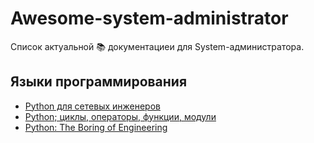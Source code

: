 # Awesome-system-administrator

Список актуальной 📚 документациеи для System-администратора.



## Языки программирования

- [Python для сетевых инженеров](https://pyneng.readthedocs.io/ru/latest/index.html)
- [Python; циклы, операторы, функции, модули](https://stepik.org/course/100707/syllabus) 
- [Python: The Boring of Engineering](https://www.youtube.com/watch?v=73vVHBB5ChE&list=PLp2kHCN7pLe1hw_TffJW0J6an60yRYqjN)

